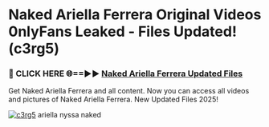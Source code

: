 # Naked Ariella Ferrera Original Videos 0nlyFans Leaked - Files Updated! (c3rg5)

<h3>🔴 CLICK HERE 🌐==►► <a href="https://tinyurl.com/yckcrads" rel="nofollow">Naked Ariella Ferrera Updated Files</a></h3>

Get Naked Ariella Ferrera and all content. Now you can access all videos and pictures of Naked Ariella Ferrera. New Updated Files 2025!

[![c3rg5](https://i.imgur.com/hpKpOFt.gif)](https://tinyurl.com/yckcrads)
ariella nyssa naked